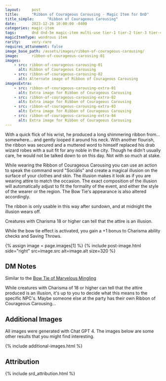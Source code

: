 ```yaml
---
layout:     post
title:      "Ribbon of Courageous Carousing - Magic Item for DnD"
title_simple:      "Ribbon of Courageous Carousing"
date:       2023-12-26 10:00:00 -0400
categories: magic-item
tags:       dnd dnd-5e magic-item multi-use tier-1 tier-2 tier-3 tier-4
magicItemType: wondrous item
rarity:     very-rare
requires_attunement: false
image_base_path: /assets/images/ribbon-of-courageous-carousing/
image:      ribbon-of-courageous-carousing-01
images:
    - src: ribbon-of-courageous-carousing-01
      alt: Ribbon of Courageous Carousing
    - src: ribbon-of-courageous-carousing-02
      alt: Alternate image of Ribbon of Courageous Carousing
imagesExtra:
    - src: ribbon-of-courageous-carousing-extra-01
      alt: Extra image for Ribbon of Courageous Carousing
    - src: ribbon-of-courageous-carousing-extra-02
      alt: Extra image for Ribbon of Courageous Carousing
    - src: ribbon-of-courageous-carousing-extra-03
      alt: Extra image for Ribbon of Courageous Carousing
    - src: ribbon-of-courageous-carousing-extra-04
      alt: Extra image for Ribbon of Courageous Carousing
---
```


<p class="read-aloud">
    With a quick flick of his wrist, he produced a long shimmering ribbon from... somewhere... and gently looped it around his neck. With another flourish, the ribbon was secured and a muttered word to himself replaced his drab wizard robes with a suit fit for any noble in the city. Though he didn't usually care, he would not be talked down to on this day. Not with so much at stake.
</p>

While wearing the Ribbon of Courageous Carousing you can use an action to speak the command word "Sociālis" and create a magical illusion on the surface of your clothes and skin. The illusion makes it look as if you are wearing attire to match the occasion. The exact composition of the illusion will automatically adjust to fit the formality of the event, and either the style of the wearer or the region. The Bow Tie's appearance is also altered accordingly.

The ribbon is only usable in this way after sundown, and at midnight the illusion wears off.

Creatures with Charisma 18 or higher can tell that the attire is an illusion.

While the bow tie effect is activated, you gain a +1 bonus to Charisma ability checks and Saving Throws.

{% assign image = page.images[1] %}
{% include post-image.html side="right" src=image.src alt=image.alt size=320 %}


## DM Notes

Similar to the [Bow Tie of Marvelous Mingling](bow-tie-of-marvelous-mingling)

While creatures with Charisma of 18 or higher can tell that the attire produced is an illusion, it's up to you to decide what this means to the specific NPC's. Maybe someone else at the party has their own Ribbon of Courageous Carousing...


## Additional Images

All images were generated with Chat GPT 4. The images below are some other results that you might find interesting.

{% include additional-images.html %}


## Attribution

{% include srd_attribution.html %}

